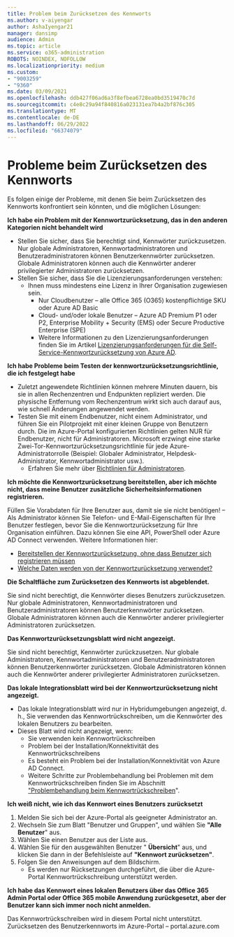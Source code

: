 ```yaml
---
title: Problem beim Zurücksetzen des Kennworts
ms.author: v-aiyengar
author: AshaIyengar21
manager: dansimp
audience: Admin
ms.topic: article
ms.service: o365-administration
ROBOTS: NOINDEX, NOFOLLOW
ms.localizationpriority: medium
ms.custom:
- "9003259"
- "9360"
ms.date: 03/09/2021
ms.openlocfilehash: ddb427f06ad6a3f8efbea6728ea0bd3519470c7d
ms.sourcegitcommit: c4e8c29a94f840816a023131ea7b4a2bf876c305
ms.translationtype: MT
ms.contentlocale: de-DE
ms.lasthandoff: 06/29/2022
ms.locfileid: "66374079"
---
```

# <a name="problems-resetting-password"></a>Probleme beim Zurücksetzen des Kennworts

Es folgen einige der Probleme, mit denen Sie beim Zurücksetzen des Kennworts konfrontiert sein könnten, und die möglichen Lösungen:

**Ich habe ein Problem mit der Kennwortzurücksetzung, das in den anderen Kategorien nicht behandelt wird**

- Stellen Sie sicher, dass Sie berechtigt sind, Kennwörter zurückzusetzen. Nur globale Administratoren, Kennwortadministratoren und Benutzeradministratoren können Benutzerkennwörter zurücksetzen. Globale Administratoren können auch die Kennwörter anderer privilegierter Administratoren zurücksetzen.
- Stellen Sie sicher, dass Sie die Lizenzierungsanforderungen verstehen:
    - Ihnen muss mindestens eine Lizenz in Ihrer Organisation zugewiesen sein.
        - Nur Cloudbenutzer – alle Office 365 (O365) kostenpflichtige SKU oder Azure AD Basic
        - Cloud- und/oder lokale Benutzer – Azure AD Premium P1 oder P2, Enterprise Mobility + Security (EMS) oder Secure Productive Enterprise (SPE)
        - Weitere Informationen zu den Lizenzierungsanforderungen finden Sie im Artikel [Lizenzierungsanforderungen für die Self-Service-Kennwortzurücksetzung von Azure AD](https://docs.microsoft.com/azure/active-directory/active-directory-passwords-licensing?WT.mc_id=Portal-Microsoft_Azure_Support).

**Ich habe Probleme beim Testen der kennwortzurücksetzungsrichtlinie, die ich festgelegt habe**

- Zuletzt angewendete Richtlinien können mehrere Minuten dauern, bis sie in allen Rechenzentren und Endpunkten repliziert werden. Die physische Entfernung vom Rechenzentrum wirkt sich auch darauf aus, wie schnell Änderungen angewendet werden.
- Testen Sie mit einem Endbenutzer, nicht einem Administrator, und führen Sie ein Pilotprojekt mit einer kleinen Gruppe von Benutzern durch. Die im Azure-Portal konfigurierten Richtlinien gelten NUR für Endbenutzer, nicht für Administratoren. Microsoft erzwingt eine starke Zwei-Tor-Kennwortzurücksetzungsrichtlinie für jede Azure-Administratorrolle (Beispiel: Globaler Administrator, Helpdesk-Administrator, Kennwortadministrator usw.).
    - Erfahren Sie mehr über [Richtlinien für Administratoren](https://docs.microsoft.com/azure/active-directory/active-directory-passwords-policy?WT.mc_id=Portal-Microsoft_Azure_Support#administrator-password-policy-differences).

**Ich möchte die Kennwortzurücksetzung bereitstellen, aber ich möchte nicht, dass meine Benutzer zusätzliche Sicherheitsinformationen registrieren.**

Füllen Sie Vorabdaten für Ihre Benutzer aus, damit sie sie nicht benötigen! – Als Administrator können Sie Telefon- und E-Mail-Eigenschaften für Ihre Benutzer festlegen, bevor Sie die Kennwortzurücksetzung für Ihre Organisation einführen. Dazu können Sie eine API, PowerShell oder Azure AD Connect verwenden. Weitere Informationen hier:
- [Bereitstellen der Kennwortzurücksetzung, ohne dass Benutzer sich registrieren müssen](https://docs.microsoft.com/azure/active-directory/active-directory-passwords-policy?WT.mc_id=Portal-Microsoft_Azure_Support#administrator-password-policy-differences)
- [Welche Daten werden von der Kennwortzurücksetzung verwendet?](https://docs.microsoft.com/azure/active-directory/active-directory-passwords-data?WT.mc_id=Portal-Microsoft_Azure_Support)

**Die Schaltfläche zum Zurücksetzen des Kennworts ist abgeblendet.**

Sie sind nicht berechtigt, die Kennwörter dieses Benutzers zurückzusetzen. Nur globale Administratoren, Kennwortadministratoren und Benutzeradministratoren können Benutzerkennwörter zurücksetzen. Globale Administratoren können auch die Kennwörter anderer privilegierter Administratoren zurücksetzen.

**Das Kennwortzurücksetzungsblatt wird nicht angezeigt.**

Sie sind nicht berechtigt, Kennwörter zurückzusetzen. Nur globale Administratoren, Kennwortadministratoren und Benutzeradministratoren können Benutzerkennwörter zurücksetzen. Globale Administratoren können auch die Kennwörter anderer privilegierter Administratoren zurücksetzen.

**Das lokale Integrationsblatt wird bei der Kennwortzurücksetzung nicht angezeigt.**

- Das lokale Integrationsblatt wird nur in Hybridumgebungen angezeigt, d. h., Sie verwenden das Kennwortrückschreiben, um die Kennwörter des lokalen Benutzers zu bearbeiten.
- Dieses Blatt wird nicht angezeigt, wenn:
    - Sie verwenden kein Kennwortrückschreiben
    - Problem bei der Installation/Konnektivität des Kennwortrückschreibens
    - Es besteht ein Problem bei der Installation/Konnektivität von Azure AD Connect.
    - Weitere Schritte zur Problembehandlung bei Problemen mit dem Kennwortrückschreiben finden Sie im Abschnitt ["Problembehandlung beim Kennwortrückschreiben](https://docs.microsoft.com/azure/active-directory/active-directory-passwords-data?WT.mc_id=Portal-Microsoft_Azure_Support)".

**Ich weiß nicht, wie ich das Kennwort eines Benutzers zurücksetzt**

1. Melden Sie sich bei der Azure-Portal als geeigneter Administrator an.
1. Wechseln Sie zum Blatt "Benutzer und Gruppen", und wählen Sie **"Alle Benutzer**" aus.
1. Wählen Sie einen Benutzer aus der Liste aus.
1. Wählen Sie für den ausgewählten Benutzer " **Übersicht**" aus, und klicken Sie dann in der Befehlsleiste auf **"Kennwort zurücksetzen"**.
1. Folgen Sie den Anweisungen auf dem Bildschirm.
    - Es werden nur Rücksetzungen durchgeführt, die über die Azure-Portal Kennwortrückschreibung unterstützt werden.

**Ich habe das Kennwort eines lokalen Benutzers über das Office 365 Admin Portal oder Office 365 mobile Anwendung zurückgesetzt, aber der Benutzer kann sich immer noch nicht anmelden.**

Das Kennwortrückschreiben wird in diesem Portal nicht unterstützt. Zurücksetzen des Benutzerkennworts im Azure-Portal – portal.azure.com

